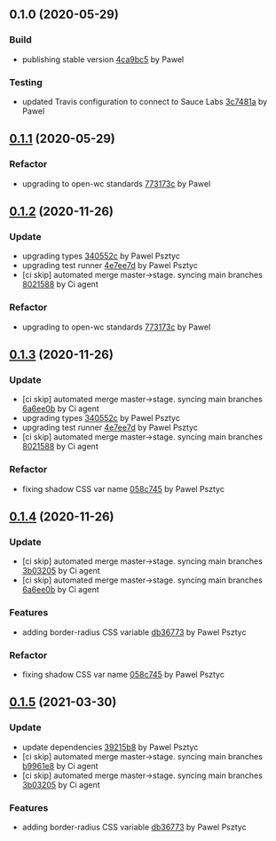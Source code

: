 <a name="0.1.0"></a>
## 0.1.0 (2020-05-29)

### Build

* publishing stable version [4ca9bc5](https://github.com/anypoint-web-components/anypoint-menu-button/commit/4ca9bc5f1d8c329ff2a2f717b0be68e2b2633d39) by Pawel


### Testing

* updated Travis configuration to connect to Sauce Labs [3c7481a](https://github.com/anypoint-web-components/anypoint-menu-button/commit/3c7481a80bcd0012c77c44b4f981758999b3cddd) by Pawel


<a name="0.1.1"></a>
## [0.1.1](https://github.com/anypoint-web-components/anypoint-menu-button/compare/0.1.0...0.1.1) (2020-05-29)

### Refactor

* upgrading to open-wc standards [773173c](https://github.com/anypoint-web-components/anypoint-menu-button/commit/773173cc58e348ac1a3a4ecb26a87f30be472f94) by Pawel


<a name="0.1.2"></a>
## [0.1.2](https://github.com/anypoint-web-components/anypoint-menu-button/compare/0.1.0...0.1.2) (2020-11-26)

### Update

* upgrading types [340552c](https://github.com/anypoint-web-components/anypoint-menu-button/commit/340552cc383508f907e93ff8f58d4ee3f729c4ad) by Pawel Psztyc
* upgrading test runner [4e7ee7d](https://github.com/anypoint-web-components/anypoint-menu-button/commit/4e7ee7d5be0154cec6d4694c366a6b300590eae1) by Pawel Psztyc
* [ci skip] automated merge master->stage. syncing main branches [8021588](https://github.com/anypoint-web-components/anypoint-menu-button/commit/8021588dac53c8f64c530c412056d4a6e3a67ceb) by Ci agent


### Refactor

* upgrading to open-wc standards [773173c](https://github.com/anypoint-web-components/anypoint-menu-button/commit/773173cc58e348ac1a3a4ecb26a87f30be472f94) by Pawel


<a name="0.1.3"></a>
## [0.1.3](https://github.com/anypoint-web-components/anypoint-menu-button/compare/0.1.1...0.1.3) (2020-11-26)

### Update

* [ci skip] automated merge master->stage. syncing main branches [6a6ee0b](https://github.com/anypoint-web-components/anypoint-menu-button/commit/6a6ee0bef10e8df5a222d40ae99ade4ddcfad9b1) by Ci agent
* upgrading types [340552c](https://github.com/anypoint-web-components/anypoint-menu-button/commit/340552cc383508f907e93ff8f58d4ee3f729c4ad) by Pawel Psztyc
* upgrading test runner [4e7ee7d](https://github.com/anypoint-web-components/anypoint-menu-button/commit/4e7ee7d5be0154cec6d4694c366a6b300590eae1) by Pawel Psztyc
* [ci skip] automated merge master->stage. syncing main branches [8021588](https://github.com/anypoint-web-components/anypoint-menu-button/commit/8021588dac53c8f64c530c412056d4a6e3a67ceb) by Ci agent


### Refactor

* fixing shadow CSS var name [058c745](https://github.com/anypoint-web-components/anypoint-menu-button/commit/058c745f0440658499043321dd9178f8b2caa256) by Pawel Psztyc


<a name="0.1.4"></a>
## [0.1.4](https://github.com/anypoint-web-components/anypoint-menu-button/compare/0.1.2...0.1.4) (2020-11-26)

### Update

* [ci skip] automated merge master->stage. syncing main branches [3b03205](https://github.com/anypoint-web-components/anypoint-menu-button/commit/3b032053a1a8c8204815a57c9b4b203662dface6) by Ci agent
* [ci skip] automated merge master->stage. syncing main branches [6a6ee0b](https://github.com/anypoint-web-components/anypoint-menu-button/commit/6a6ee0bef10e8df5a222d40ae99ade4ddcfad9b1) by Ci agent


### Features

* adding border-radius CSS variable [db36773](https://github.com/anypoint-web-components/anypoint-menu-button/commit/db3677326bc38edb9e219a3f0235bae130804653) by Pawel Psztyc


### Refactor

* fixing shadow CSS var name [058c745](https://github.com/anypoint-web-components/anypoint-menu-button/commit/058c745f0440658499043321dd9178f8b2caa256) by Pawel Psztyc


<a name="0.1.5"></a>
## [0.1.5](https://github.com/anypoint-web-components/anypoint-menu-button/compare/0.1.3...0.1.5) (2021-03-30)

### Update

* update dependencies [39215b8](https://github.com/anypoint-web-components/anypoint-menu-button/commit/39215b88aec7291e4e79493c32d68072820da137) by Pawel Psztyc
* [ci skip] automated merge master->stage. syncing main branches [b9961e8](https://github.com/anypoint-web-components/anypoint-menu-button/commit/b9961e86da47c96331fbefe93d2429a4b5a53838) by Ci agent
* [ci skip] automated merge master->stage. syncing main branches [3b03205](https://github.com/anypoint-web-components/anypoint-menu-button/commit/3b032053a1a8c8204815a57c9b4b203662dface6) by Ci agent


### Features

* adding border-radius CSS variable [db36773](https://github.com/anypoint-web-components/anypoint-menu-button/commit/db3677326bc38edb9e219a3f0235bae130804653) by Pawel Psztyc


